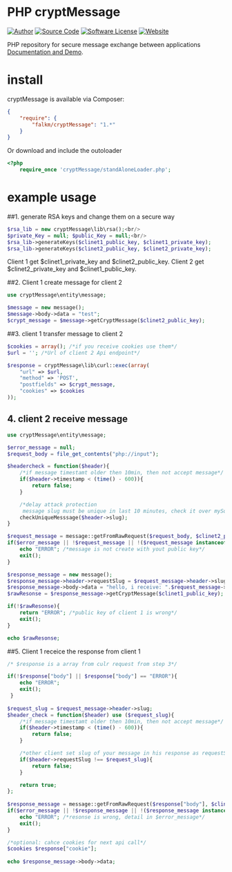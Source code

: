 PHP cryptMessage
======

[![Author](https://img.shields.io/badge/author-falkm-blue.svg?style=flat-square)](https://falk-m.de)
[![Source Code](http://img.shields.io/badge/source-falkmueller/jSuggest-blue.svg?style=flat-square)](https://github.com/falkmueller/crypMessage)
[![Software License](https://img.shields.io/badge/license-MIT-brightgreen.svg?style=flat-square)](LICENSE)
[![Website](https://img.shields.io/website-falk-falk/http/falk-m.de.svg)](https://falk-m.de)

PHP repository for secure message exchange between applications
[Documentation and Demo](http://code.falk-m.de/crypeMessage/).

# install

cryptMessage is available via Composer:
```json
{
    "require": {
        "falkm/cryptMessage": "1.*"
    }
}
```

Or download and include the outoloader
```php
<?php
    require_once 'cryptMessage/standAloneLoader.php';
```


# example usage

##1. generate RSA keys and change them on a secure way

```php
$rsa_lib = new cryptMessage\lib\rsa();<br/>
$private_Key = null; $public_Key = null;<br/>
$rsa_lib->generateKeys($clinet1_public_key, $clinet1_private_key);
$rsa_lib->generateKeys($clinet2_public_key, $clinet2_private_key);
```

Client 1 get $clinet1_private_key and $clinet2_public_key.
Client 2 get $clinet2_private_key and $clinet1_public_key.

##2. Client 1 create message for client 2

```php
use cryptMessage\entity\message; 

$message = new message();
$message->body->data = "test";
$crypt_message = $message->getCryptMessage($clinet2_public_key);
```

##3. client 1 transfer message to client 2

```php
$cookies = array(); /*if you receive cookies use them*/
$url = ''; /*Url of client 2 Api endpoint*/

$response = cryptMessage\lib\curl::exec(array(
    "url" => $url, 
    "method" => 'POST',
    "postfields" => $crypt_message,
    "cookies" => $cookies
));
```

## 4. client 2 receive message

```php
use cryptMessage\entity\message;

$error_message = null;
$request_body = file_get_contents("php://input");

$headercheck = function($header){
    /*if message timestamt older then 10min, then not accept message*/
    if($header->timestamp < (time() - 600)){
        return false;
    }

    /*delay attack protection
     message slug must be unique in last 10 minutes, check it over mySql table for examle*/
    checkUniqueMesssage($header->slug);
}

$request_message = message::getFromRawRequest($request_body, $clinet2_private_key, $error_message, $headercheck));
if($error_message || !$request_message || !($request_message instanceof message)){
    echo "ERROR"; /*message is not create with yout public key*/ 
    exit();
}

$response_message = new message();
$response_message->header->requestSlug = $request_message->header->slug;
$response_message->body->data = "hello, i receive: ".$request_message->body->data;
$rawResonse = $response_message->getCryptMessage($clinet1_public_key);

if(!$rawResonse){
    return "ERROR"; /*public key of client 1 is wrong*/
    exit();
}

echo $rawResonse;

```

##5. Client 1 receice the response from client 1

```php
/* $response is a array from culr request from step 3*/

if(!$response["body"] || $response["body"] == "ERROR"){
    echo "ERROR";
    exit();
 }
        
$request_slug = $request_message->header->slug;
$header_check = function($header) use ($request_slug){
    /*if message timestamt older then 10min, then not accept message*/
    if($header->timestamp < (time() - 600)){
        return false;
    }

    /*other client set slug of your message in his response as requestSlug*/
    if($header->requestSlug !== $request_slug){
        return false;
    }

    return true;
};
        
$response_message = message::getFromRawRequest($response["body"], $clinet1_private_key, $error_message, $header_check);
if($error_message || !$response_message || !($response_message instanceof message)){
    echo "ERROR"; /*resonse is wrong, detail in $error_message*/
    exit();
}

/*optional: cahce cookies for next api call*/
$cookies $response["cookie"];
    
echo $response_message->body->data;    

```